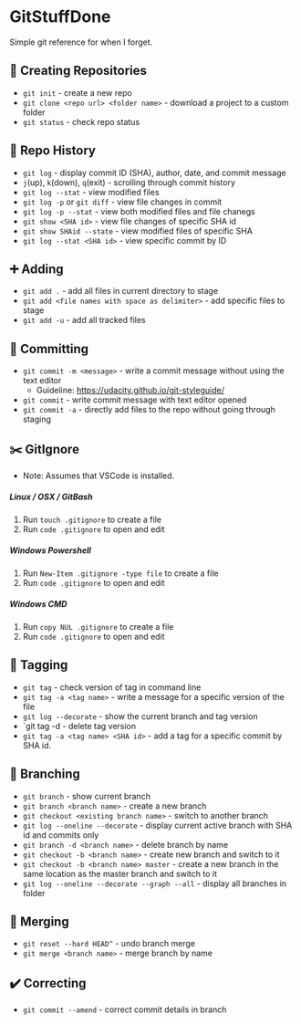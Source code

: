 # GitStuffDone
Simple git reference for when I forget.

## :tada: Creating Repositories
* `git init` - create a new repo
* `git clone <repo url> <folder name>` - download a project to a custom folder
* `git status` - check repo status

## :date: Repo History
* `git log` - display commit ID (SHA), author, date, and commit message
* `j`(up), `k`(down), `q`(exit) - scrolling through commit history
* `git log --stat` - view modified files
* `git log -p` or `git diff` - view file changes in commit
* `git log -p --stat` - view both modified files and file chanegs
* `git show <SHA id>` - view file changes of specific SHA id
* `git show SHAid --state` - view modified files of specific SHA
* `git log --stat <SHA id>` - view specific commit by ID

## :heavy_plus_sign: Adding
* `git add .` - add all files in current directory to stage
* `git add <file names with space as delimiter>` - add specific files to stage
* `git add -u` - add all tracked files

## :pushpin: Committing
* `git commit -m <message>` - write a commit message without using the text editor
    * Guideline: https://udacity.github.io/git-styleguide/
* `git commit` - write commit message with text editor opened
* `git commit -a` - directly add files to the repo without going through staging

## :scissors: GitIgnore
* Note: Assumes that VSCode is installed.
##### Linux / OSX / GitBash
1. Run `touch .gitignore` to create a file
2. Run `code .gitignore` to open and edit

##### Windows Powershell
1. Run `New-Item .gitignore -type file` to create a file
2. Run `code .gitignore` to open and edit

##### Windows CMD
1. Run `copy NUL .gitignore` to create a file
2. Run `code .gitignore` to open and edit

## :tropical_fish: Tagging
* `git tag` - check version of tag in command line
* `git tag -a <tag name>` - write a message for a specific version of the file
* `git log --decorate` - show the current branch and tag version
* `git tag -d <tag name> - delete tag version
* `git tag -a <tag name> <SHA id>` - add a tag for a specific commit by SHA id.

## :herb: Branching
* `git branch` - show current branch
* `git branch <branch name>` - create a new branch
* `git checkout <existing branch name>` - switch to another branch
* `git log --oneline --decorate` - display current active branch with SHA id and commits only
* `git branch -d <branch name>` - delete branch by name
* `git checkout -b <branch name>` - create new branch and switch to it
* `git checkout -b <branch name> master` - create a new branch in the same location as the master branch and switch to it
* `git log --oneline --decorate --graph --all` - display all branches in folder

## :page_with_curl: Merging
* `git reset --hard HEAD^` - undo branch merge
* `git merge <branch name>` - merge branch by name

## :heavy_check_mark: Correcting
* `git commit --amend` - correct commit details in branch
